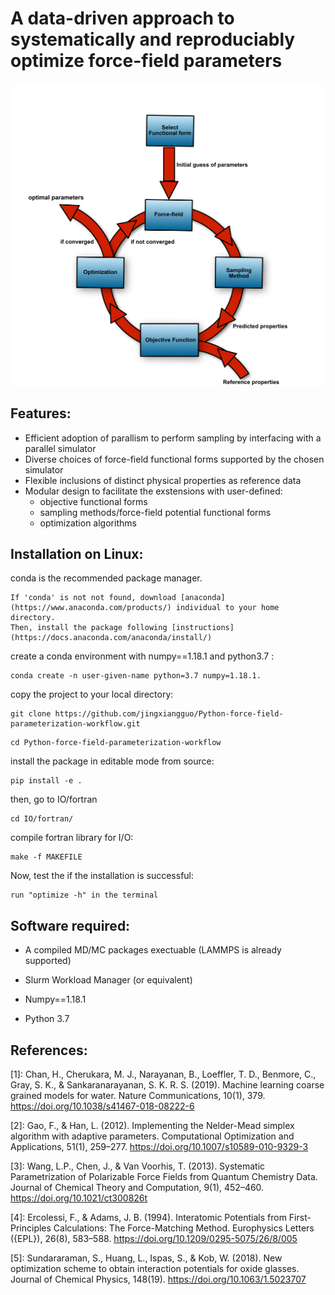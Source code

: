 # A data-driven approach to systematically and reproduciably optimize force-field parameters 

<img src="workflow.png" width="800">

## Features: 
* Efficient adoption of parallism to perform sampling by interfacing with a parallel simulator 
* Diverse choices of force-field functional forms supported by the chosen simulator 
* Flexible inclusions of distinct physical properties as reference data  
* Modular design to facilitate the exstensions with user-defined:  
    - objective functional forms 
    - sampling methods/force-field potential functional forms
    - optimization algorithms  

## Installation on Linux: 

conda is the recommended package manager.  

```
If 'conda' is not not found, download [anaconda] (https://www.anaconda.com/products/) individual to your home directory. 
Then, install the package following [instructions] (https://docs.anaconda.com/anaconda/install/) 

```
create a conda environment with numpy==1.18.1 and python3.7 :  

```
conda create -n user-given-name python=3.7 numpy=1.18.1. 
```

copy the project to your local directory:

```
git clone https://github.com/jingxiangguo/Python-force-field-parameterization-workflow.git 
```

```
cd Python-force-field-parameterization-workflow 
```
install the package in editable mode from source: 

```
pip install -e .  
```
then, go to IO/fortran 

``` 
cd IO/fortran/
``` 
compile fortran library for I/O: 

``` 
make -f MAKEFILE
``` 
Now, test the if the installation is successful: 

``` 
run "optimize -h" in the terminal  
``` 


## Software required:

* A compiled MD/MC packages exectuable (LAMMPS is already supported) 

* Slurm Workload Manager (or equivalent) 

* Numpy==1.18.1  

* Python 3.7  

## References: 

[1]: Chan, H., Cherukara, M. J., Narayanan, B., Loeffler, T. D., Benmore, C., Gray, S. K., & Sankaranarayanan, S. K. R. S. (2019). Machine learning coarse grained models for water. Nature Communications, 10(1), 379. https://doi.org/10.1038/s41467-018-08222-6 

[2]: Gao, F., & Han, L. (2012). Implementing the Nelder-Mead simplex algorithm with adaptive parameters. Computational Optimization and Applications, 51(1), 259–277. https://doi.org/10.1007/s10589-010-9329-3   

[3]: Wang, L.P., Chen, J., & Van Voorhis, T. (2013). Systematic Parametrization of Polarizable Force Fields from Quantum Chemistry Data. Journal of Chemical Theory and Computation, 9(1), 452–460. https://doi.org/10.1021/ct300826t  

[4]: Ercolessi, F., & Adams, J. B. (1994). Interatomic Potentials from First-Principles Calculations: The Force-Matching Method. Europhysics Letters ({EPL}), 26(8), 583–588. https://doi.org/10.1209/0295-5075/26/8/005  

[5]: Sundararaman, S., Huang, L., Ispas, S., & Kob, W. (2018). New optimization scheme to obtain interaction potentials for oxide glasses. Journal of Chemical Physics, 148(19). https://doi.org/10.1063/1.5023707 
